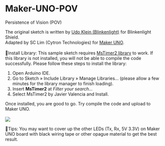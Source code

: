 # Maker-UNO-POV
Persistence of Vision (POV)

The original sketch is written by <a href="https://blog.blinkenlight.net/experiments/basic-effects/pov-reloaded/">Udo Klein (Blinkenlight)</a> for Blinkenlight Shield.<br>
Adapted by SC Lim (Cytron Technologies) for <a href="https://makeruno.com.my/">Maker UNO</a>.<br>
<br>
🔹Install Library: This sample sketch requires <a href="http://playground.arduino.cc/Main/MsTimer2">MsTimer2 library</a> to work. If this library is not installed, you will not be able to compile the code successfully. Please follow these steps to install the library:
<ol>
  <li>Open Arduino IDE.</li>
  <li>Go to Sketch » Include Library » Manage Libraries... (please allow a few minutes for the library manager to finish loading).</li>
  <li>Insert <strong>MsTimer2</strong> at <i>Filter your search...</i></li>
  <li>Select MsTimer2 by Javier Valencia and Install.</li>
</ol>
Once installed, you are good to go. Try compile the code and upload to Maker UNO.<br>
<br>
<img src="https://ksr-ugc.imgix.net/assets/020/696/099/ea095015638ff1e07f8b58f68aafac41_original.gif?w=639&fit=max&v=1522215857&auto=format&gif-q=50&q=92&s=54c252c6a5c693b93074c9550dbaa286"/>

🔹Tips: You may want to cover up the other LEDs (Tx, Rx, 5V 3.3V) on Maker UNO board with black wiring tape or other opague material to get the best result.

